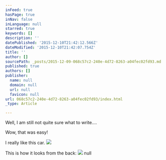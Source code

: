 ```yaml
---
inFeed: true
hasPage: true
inNav: false
inLanguage: null
starred: true
keywords: []
description: ''
datePublished: '2015-12-10T21:42:12.566Z'
dateModified: '2015-12-10T21:42:07.754Z'
title: ''
author: []
sourcePath: _posts/2015-12-09-068c57c2-240e-4d72-8263-a04fec02fd93.md
published: true
authors: []
publisher:
  name: null
  domain: null
  url: null
  favicon: null
url: 068c57c2-240e-4d72-8263-a04fec02fd93/index.html
_type: Article

---
```

Well, I am still not quite sure what to write....

Wow, that was easy!

I really like this car. ![](https://the-grid-user-content.s3-us-west-2.amazonaws.com/b93c5e39-090b-434e-9677-b10cda167b68.JPG)

This is how it looks from the back:
![](https://the-grid-user-content.s3-us-west-2.amazonaws.com/374e8c27-ce53-4ef2-b461-f8f67e68e642.JPG)
null